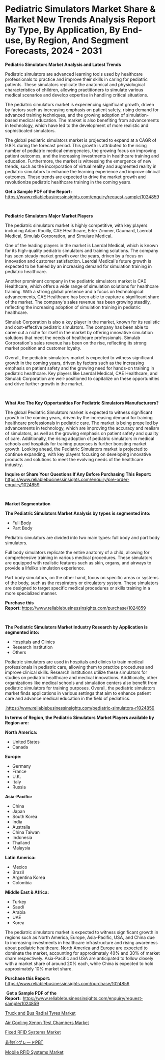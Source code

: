<p><h1>Pediatric Simulators Market Share & Market New Trends Analysis Report By Type, By Application, By End-use, By Region, And Segment Forecasts, 2024 - 2031</h1></p><p><strong>Pediatric Simulators Market Analysis and Latest Trends</strong></p>
<p><p>Pediatric simulators are advanced learning tools used by healthcare professionals to practice and improve their skills in caring for pediatric patients. These simulators replicate the anatomical and physiological characteristics of children, allowing practitioners to simulate various medical scenarios and develop expertise in handling critical situations.</p><p>The pediatric simulators market is experiencing significant growth, driven by factors such as increasing emphasis on patient safety, rising demand for advanced training techniques, and the growing adoption of simulation-based medical education. The market is also benefiting from advancements in technology, which have led to the development of more realistic and sophisticated simulators.</p><p>The global pediatric simulators market is projected to expand at a CAGR of 9.8% during the forecast period. This growth is attributed to the rising number of pediatric medical emergencies, the growing focus on improving patient outcomes, and the increasing investments in healthcare training and education. Furthermore, the market is witnessing the emergence of new trends, such as the incorporation of virtual reality and augmented reality in pediatric simulators to enhance the learning experience and improve clinical outcomes. These trends are expected to drive the market growth and revolutionize pediatric healthcare training in the coming years.</p></p>
<p><strong>Get a Sample PDF of the Report:&nbsp;</strong> <a href="https://www.reliablebusinessinsights.com/enquiry/request-sample/1024859">https://www.reliablebusinessinsights.com/enquiry/request-sample/1024859</a></p>
<p>&nbsp;</p>
<p><strong>Pediatric Simulators Major Market Players</strong></p>
<p><p>The pediatric simulators market is highly competitive, with key players including Adam Rouilly, CAE Healthcare, Erler Zimmer, Gaumard, Laerdal Medical, Simulab Corporation, and Simulare Medical.</p><p>One of the leading players in the market is Laerdal Medical, which is known for its high-quality pediatric simulators and training solutions. The company has seen steady market growth over the years, driven by a focus on innovation and customer satisfaction. Laerdal Medical's future growth is expected to be fueled by an increasing demand for simulation training in pediatric healthcare.</p><p>Another prominent company in the pediatric simulators market is CAE Healthcare, which offers a wide range of simulation solutions for healthcare training. With a strong global presence and a focus on technological advancements, CAE Healthcare has been able to capture a significant share of the market. The company's sales revenue has been growing steadily, reflecting the increasing adoption of simulation training in pediatric healthcare.</p><p>Simulab Corporation is also a key player in the market, known for its realistic and cost-effective pediatric simulators. The company has been able to carve out a niche for itself in the market by offering innovative simulation solutions that meet the needs of healthcare professionals. Simulab Corporation's sales revenue has been on the rise, reflecting its strong market position and customer loyalty.</p><p>Overall, the pediatric simulators market is expected to witness significant growth in the coming years, driven by factors such as the increasing emphasis on patient safety and the growing need for hands-on training in pediatric healthcare. Key players like Laerdal Medical, CAE Healthcare, and Simulab Corporation are well-positioned to capitalize on these opportunities and drive further growth in the market.</p></p>
<p>&nbsp;</p>
<p><strong>What Are The Key Opportunities For Pediatric Simulators Manufacturers?</strong></p>
<p><p>The global Pediatric Simulators market is expected to witness significant growth in the coming years, driven by the increasing demand for training healthcare professionals in pediatric care. The market is being propelled by advancements in technology, which are improving the accuracy and realism of simulators, as well as the growing emphasis on patient safety and quality of care. Additionally, the rising adoption of pediatric simulators in medical schools and hospitals for training purposes is further boosting market growth. Looking ahead, the Pediatric Simulators market is projected to continue expanding, with key players focusing on developing innovative products and solutions to meet the evolving needs of the healthcare industry.</p></p>
<p><strong>Inquire or Share Your Questions If Any Before Purchasing This Report:</strong> <a href="https://www.reliablebusinessinsights.com/enquiry/pre-order-enquiry/1024859">https://www.reliablebusinessinsights.com/enquiry/pre-order-enquiry/1024859</a></p>
<p>&nbsp;</p>
<p><strong>Market Segmentation</strong></p>
<p><strong>The Pediatric Simulators Market Analysis by types is segmented into:</strong></p>
<p><ul><li>Full Body</li><li>Part Body</li></ul></p>
<p><p>Pediatric simulators are divided into two main types: full body and part body simulators. </p><p>Full body simulators replicate the entire anatomy of a child, allowing for comprehensive training in various medical procedures. These simulators are equipped with realistic features such as skin, organs, and airways to provide a lifelike simulation experience.</p><p>Part body simulators, on the other hand, focus on specific areas or systems of the body, such as the respiratory or circulatory system. These simulators are designed to target specific medical procedures or skills training in a more specialized manner.</p></p>
<p><strong>Purchase this Report:&nbsp;</strong><a href="https://www.reliablebusinessinsights.com/purchase/1024859">https://www.reliablebusinessinsights.com/purchase/1024859</a></p>
<p>&nbsp;</p>
<p><strong>The Pediatric Simulators Market Industry Research by Application is segmented into:</strong></p>
<p><ul><li>Hospitals and Clinics</li><li>Research Institution</li><li>Others</li></ul></p>
<p><p>Pediatric simulators are used in hospitals and clinics to train medical professionals in pediatric care, allowing them to practice procedures and improve clinical skills. Research institutions utilize these simulators for studies on pediatric healthcare and medical innovations. Additionally, other organizations like medical schools and simulation centers also benefit from pediatric simulators for training purposes. Overall, the pediatric simulators market finds applications in various settings that aim to enhance patient care and advance medical education in the field of pediatrics.</p></p>
<p><a href="https://www.reliablebusinessinsights.com/pediatric-simulators-r1024859">&nbsp;https://www.reliablebusinessinsights.com/pediatric-simulators-r1024859</a></p>
<p><strong>In terms of Region, the Pediatric Simulators Market Players available by Region are:</strong></p>
<p>
    <p> <strong> North America: </strong>
        <ul>
            <li>United States</li>
            <li>Canada</li>
        </ul>
        </p> 
    <p> <strong> Europe: </strong>
        <ul>
            <li>Germany</li>
            <li>France</li>
            <li>U.K.</li>
            <li>Italy</li>
            <li>Russia</li>
        </ul>
        </p> 
    <p> <strong> Asia-Pacific: </strong>
        <ul>
            <li>China</li>
            <li>Japan</li>
            <li>South Korea</li>
            <li>India</li>
            <li>Australia</li>
            <li>China Taiwan</li>
            <li>Indonesia</li>
            <li>Thailand</li>
            <li>Malaysia</li>
        </ul>
        </p> 
    <p> <strong> Latin America: </strong>
        <ul>
            <li>Mexico</li>
            <li>Brazil</li>
            <li>Argentina Korea</li>
            <li>Colombia</li>
        </ul>
        </p> 
    <p> <strong> Middle East & Africa: </strong>
        <ul>
            <li>Turkey</li>
            <li>Saudi</li>
            <li>Arabia</li>
            <li>UAE</li>
            <li>Korea</li>
        </ul>
    </p>
    </p>
<p><p>The pediatric simulators market is expected to witness significant growth in regions such as North America, Europe, Asia-Pacific, USA, and China due to increasing investments in healthcare infrastructure and rising awareness about pediatric healthcare. North America and Europe are expected to dominate the market, accounting for approximately 40% and 30% of market share respectively. Asia-Pacific and USA are anticipated to follow closely with a market share of around 20% each, while China is expected to hold approximately 10% market share.</p></p>
<p><strong>Purchase this Report: </strong><a href="https://www.reliablebusinessinsights.com/purchase/1024859">https://www.reliablebusinessinsights.com/purchase/1024859</a></p>
<p>&nbsp;<strong>Get a Sample PDF of the Report:&nbsp;&nbsp;</strong><a href="https://www.reliablebusinessinsights.com/enquiry/request-sample/1024859">https://www.reliablebusinessinsights.com/enquiry/request-sample/1024859</a></p>
<p><strong></strong></p>
<p><p><a href="https://www.linkedin.com/pulse/truck-bus-radial-tyres-market-global-regional-analysis-2024-rmpwe?trackingId=kkRSsOIz23hZFC8YBe%2Bhug%3D%3D">Truck and Bus Radial Tyres Market</a></p><p><a href="https://www.linkedin.com/pulse/air-cooling-xenon-test-chambers-market-size-share-amp-trends-caeie?trackingId=NIRd4lQxbZbiUscNcADxpA%3D%3D">Air Cooling Xenon Test Chambers Market</a></p><p><a href="https://github.com/abdillahsp58/Market-Research-Report-List-1/blob/main/fixed-rfid-systems-market.md">Fixed RFID Systems Market</a></p><p><a href="https://github.com/VinceMarvin1/Market-Research-Report-List-1/blob/main/1515625171098.md">非強化グレードPBT</a></p><p><a href="https://github.com/irjbaube82/Market-Research-Report-List-1/blob/main/mobile-rfid-systems-market.md">Mobile RFID Systems Market</a></p></p>